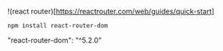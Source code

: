 !(react router)[https://reactrouter.com/web/guides/quick-start]
<!-- !(react router)[https://reactrouter.com/en/6.25.1/guides/ssr] -->

```
npm install react-router-dom

```

"react-router-dom": "^5.2.0"
